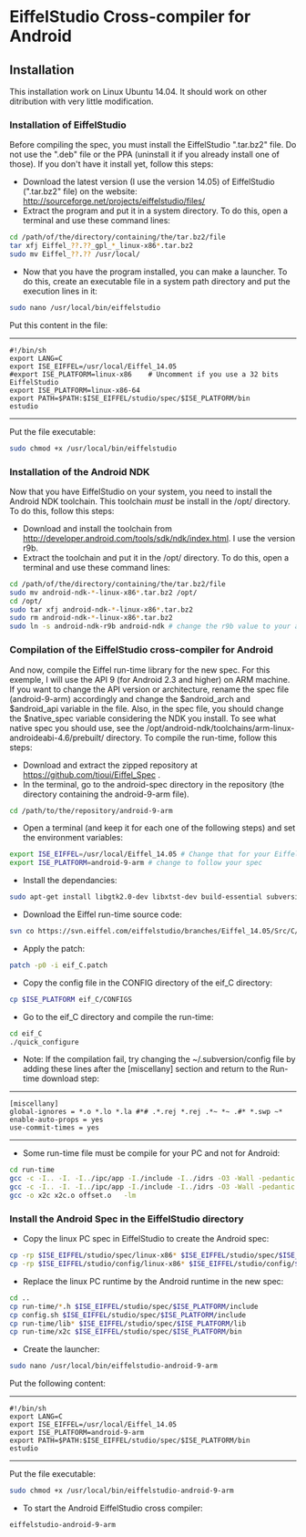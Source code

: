 EiffelStudio Cross-compiler for Android
=================================

Installation
------------

This installation work on Linux Ubuntu 14.04. It should work on other ditribution with very little modification.

### Installation of EiffelStudio

Before compiling the spec, you must install the EiffelStudio ".tar.bz2" file. Do not use the ".deb" file or the PPA (uninstall it if you already install one of those). If you don't have it install yet, follow this steps:

* Download the latest version (I use the version 14.05) of EiffelStudio (".tar.bz2" file) on the website: http://sourceforge.net/projects/eiffelstudio/files/
* Extract the program and put it in a system directory. To do this, open a terminal and use these command lines:

```bash
cd /path/of/the/directory/containing/the/tar.bz2/file
tar xfj Eiffel_??.??_gpl_*_linux-x86*.tar.bz2
sudo mv Eiffel_??.?? /usr/local/
```

* Now that you have the program installed, you can make a launcher. To do this, create an executable file in a system path directory and put the execution lines in it:

```bash
sudo nano /usr/local/bin/eiffelstudio
```

Put this content in the file:

***

	#!/bin/sh
	export LANG=C
	export ISE_EIFFEL=/usr/local/Eiffel_14.05
	#export ISE_PLATFORM=linux-x86    # Uncomment if you use a 32 bits EiffelStudio
	export ISE_PLATFORM=linux-x86-64
	export PATH=$PATH:$ISE_EIFFEL/studio/spec/$ISE_PLATFORM/bin
	estudio

***

Put the file executable:

```bash
sudo chmod +x /usr/local/bin/eiffelstudio
```

### Installation of the Android NDK

Now that you have EiffelStudio on your system, you need to install the Android NDK toolchain. This toolchain *must* be install in the /opt/ directory. To do this, follow this steps:

* Download and install the toolchain from http://developer.android.com/tools/sdk/ndk/index.html. I use the version r9b.
* Extract the toolchain and put it in the /opt/ directory. To do this, open a terminal and use these command lines:

```bash
cd /path/of/the/directory/containing/the/tar.bz2/file
sudo mv android-ndk-*-linux-x86*.tar.bz2 /opt/
cd /opt/
sudo tar xfj android-ndk-*-linux-x86*.tar.bz2
sudo rm android-ndk-*-linux-x86*.tar.bz2
sudo ln -s android-ndk-r9b android-ndk # change the r9b value to your android ndk version.
```

### Compilation of the EiffelStudio cross-compiler for Android

And now, compile the Eiffel run-time library for the new spec. For this exemple, I will use the API 9 (for Android 2.3 and higher) on ARM machine. If you want to change the API version or architecture, rename the spec file (android-9-arm) accordingly and change the $android_arch and $android_api variable in the file. Also, in the spec file, you should change the $native_spec variable considering the NDK you install. To see what native spec you should use, see the /opt/android-ndk/toolchains/arm-linux-androideabi-4.6/prebuilt/ directory. To compile the run-time, follow this steps:

* Download and extract the zipped repository at https://github.com/tioui/Eiffel_Spec .
* In the terminal, go to the android-spec directory in the repository (the directory containing the android-9-arm file).

```bash
cd /path/to/the/repository/android-9-arm
```

* Open a terminal (and keep it for each one of the following steps) and set the environment variables:

```bash
export ISE_EIFFEL=/usr/local/Eiffel_14.05 # Change that for your EiffelStudio directory
export ISE_PLATFORM=android-9-arm # change to follow your spec
```

* Install the dependancies:

```bash
sudo apt-get install libgtk2.0-dev libxtst-dev build-essential subversion
```

* Download the Eiffel run-time source code:

```bash
svn co https://svn.eiffel.com/eiffelstudio/branches/Eiffel_14.05/Src/C/ eif_C
```

* Apply the patch:

```bash
patch -p0 -i eif_C.patch
```

* Copy the config file in the CONFIG directory of the eif_C directory:

```bash
cp $ISE_PLATFORM eif_C/CONFIGS
```

* Go to the eif_C directory and compile the run-time:

```bash
cd eif_C
./quick_configure
```

* Note: If the compilation fail, try changing the ~/.subversion/config file by adding these lines after the [miscellany] section and return to the Run-time download step:

***

	[miscellany]
	global-ignores = *.o *.lo *.la #*# .*.rej *.rej .*~ *~ .#* *.swp ~*
	enable-auto-props = yes
	use-commit-times = yes

***

* Some run-time file must be compile for your PC and not for Android:

```bash
cd run-time
gcc -c -I.. -I. -I../ipc/app -I./include -I../idrs -O3 -Wall -pedantic -std=gnu99 -pipe -fPIC -D_GNU_SOURCE  x2c.c
gcc -c -I.. -I. -I../ipc/app -I./include -I../idrs -O3 -Wall -pedantic -std=gnu99 -pipe -fPIC -D_GNU_SOURCE offset.c -o offset.o
gcc -o x2c x2c.o offset.o   -lm
```

### Install the Android Spec in the EiffelStudio directory

* Copy the linux PC spec in EiffelStudio to create the Android spec:

```bash
cp -rp $ISE_EIFFEL/studio/spec/linux-x86* $ISE_EIFFEL/studio/spec/$ISE_PLATFORM
cp -rp $ISE_EIFFEL/studio/config/linux-x86* $ISE_EIFFEL/studio/config/$ISE_PLATFORM
```

* Replace the linux PC runtime by the Android runtime in the new spec:

```bash
cd ..
cp run-time/*.h $ISE_EIFFEL/studio/spec/$ISE_PLATFORM/include
cp config.sh $ISE_EIFFEL/studio/spec/$ISE_PLATFORM/include
cp run-time/lib* $ISE_EIFFEL/studio/spec/$ISE_PLATFORM/lib
cp run-time/x2c $ISE_EIFFEL/studio/spec/$ISE_PLATFORM/bin
```

* Create the launcher:

```bash
sudo nano /usr/local/bin/eiffelstudio-android-9-arm
```

Put the following content:

***

	#!/bin/sh
	export LANG=C
	export ISE_EIFFEL=/usr/local/Eiffel_14.05
	export ISE_PLATFORM=android-9-arm
	export PATH=$PATH:$ISE_EIFFEL/studio/spec/$ISE_PLATFORM/bin
	estudio

***

Put the file executable:

```bash
sudo chmod +x /usr/local/bin/eiffelstudio-android-9-arm
```

* To start the Android EiffelStudio cross compiler:

```bash
eiffelstudio-android-9-arm
```

